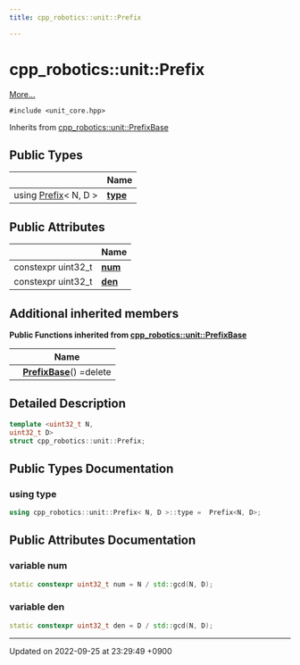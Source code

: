 ```yaml
---
title: cpp_robotics::unit::Prefix

---
```


# cpp_robotics::unit::Prefix



 [More...](#detailed-description)


`#include <unit_core.hpp>`

Inherits from [cpp_robotics::unit::PrefixBase](/cpp_robotics/doxybook/Classes/structcpp__robotics_1_1unit_1_1PrefixBase/)

## Public Types

|                | Name           |
| -------------- | -------------- |
| using [Prefix](/cpp_robotics/doxybook/Classes/structcpp__robotics_1_1unit_1_1Prefix/)< N, D > | **[type](/cpp_robotics/doxybook/Classes/structcpp__robotics_1_1unit_1_1Prefix/#using-type)**  |

## Public Attributes

|                | Name           |
| -------------- | -------------- |
| constexpr uint32_t | **[num](/cpp_robotics/doxybook/Classes/structcpp__robotics_1_1unit_1_1Prefix/#variable-num)**  |
| constexpr uint32_t | **[den](/cpp_robotics/doxybook/Classes/structcpp__robotics_1_1unit_1_1Prefix/#variable-den)**  |

## Additional inherited members

**Public Functions inherited from [cpp_robotics::unit::PrefixBase](/cpp_robotics/doxybook/Classes/structcpp__robotics_1_1unit_1_1PrefixBase/)**

|                | Name           |
| -------------- | -------------- |
| | **[PrefixBase](/cpp_robotics/doxybook/Classes/structcpp__robotics_1_1unit_1_1PrefixBase/#function-prefixbase)**() =delete |


## Detailed Description

```cpp
template <uint32_t N,
uint32_t D>
struct cpp_robotics::unit::Prefix;
```

## Public Types Documentation

### using type

```cpp
using cpp_robotics::unit::Prefix< N, D >::type =  Prefix<N, D>;
```


## Public Attributes Documentation

### variable num

```cpp
static constexpr uint32_t num = N / std::gcd(N, D);
```


### variable den

```cpp
static constexpr uint32_t den = D / std::gcd(N, D);
```


-------------------------------

Updated on 2022-09-25 at 23:29:49 +0900